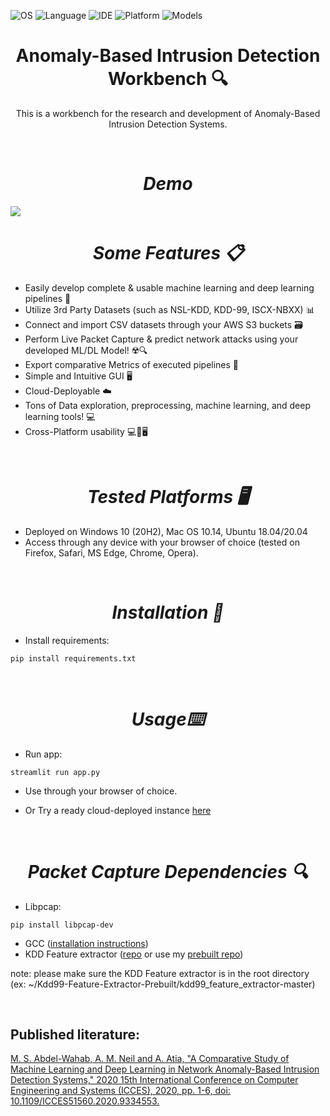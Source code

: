 ![OS](https://img.shields.io/badge/OS-Windows/Mac/Ubuntu-informational?style=flat&logo=<LOGO_NAME>&logoColor=white&color=2bbc8a) ![Language](https://img.shields.io/badge/Language-Python-informational?style=flat&logo=<LOGO_NAME>&logoColor=white&color=2bbc8a) ![IDE](https://img.shields.io/badge/IDE-VSCode-informational?style=flat&logo=<LOGO_NAME>&logoColor=white&color=2bbc8a) ![Platform](https://img.shields.io/badge/Platform-Streamlit-informational?style=flat&logo=<LOGO_NAME>&logoColor=white&color=2bbc8a) ![Models](https://img.shields.io/badge/Models-Sklearn/Tensorflow-informational?style=flat&logo=<LOGO_NAME>&logoColor=white&color=2bbc8a)

<h1 align='center'> Anomaly-Based Intrusion Detection Workbench 🔍</h1>

<p align='center'>This is a workbench for the research and development of Anomaly-Based Intrusion Detection Systems</a>.</p>
<br />



<h1 align='center'><i>Demo</i></h1>
<img src="https://github.com/mohab-sameh/Anomaly-Based-IDS-Workbench/blob/main/Implementation/app-files/Demo/demo.gif" align="center">

<br />


<h1 align='center'><i>Some Features 📋</i></h1>

* Easily develop complete & usable machine learning and deep learning pipelines 🧠
* Utilize 3rd Party Datasets (such as NSL-KDD, KDD-99, ISCX-NBXX) 📊
* Connect and import CSV datasets through your AWS S3 buckets 🗃️
* Perform Live Packet Capture & predict network attacks using your developed ML/DL Model! ☢️🔍
* Export comparative Metrics of executed pipelines 📑
* Simple and Intuitive GUI 🖥️
* Cloud-Deployable ☁️
* Tons of Data exploration, preprocessing, machine learning, and deep learning tools! 💻
* Cross-Platform usability 💻📱🖥️


<br />

<h1 align='center'><i>Tested Platforms 🖥️</i></h1>

* Deployed on Windows 10 (20H2), Mac OS 10.14, Ubuntu 18.04/20.04
* Access through any device with your browser of choice (tested on Firefox, Safari, MS Edge, Chrome, Opera).




<br />

<h1 align='center'><i>Installation 📜</i></h1>

* Install requirements:
```
pip install requirements.txt
```




<br />
<h1 align='center'><i>Usage⌨️</i></h1>

* Run app:
```
streamlit run app.py
```
* Use through your browser of choice. 

* Or Try a ready cloud-deployed instance [here](https://share.streamlit.io/mohab-sameh/anomaly-based-ids-workbench/main/Implementation/app-files/app.py)




<br />
<h1 align='center'><i>Packet Capture Dependencies 🔍</i></h1>

* Libpcap:
```
pip install libpcap-dev
```
* GCC ([installation instructions](https://linuxize.com/post/how-to-install-gcc-compiler-on-ubuntu-18-04/))
* KDD Feature extractor ([repo](https://github.com/AI-IDS/kdd99_feature_extractor) or use my [prebuilt repo](https://github.com/mohab-sameh/Kdd99-Feature-Extractor-Prebuilt))

note: please make sure the KDD Feature extractor is in the root directory (ex: ~/Kdd99-Feature-Extractor-Prebuilt/kdd99_feature_extractor-master)



<br />



<h2> 
  Published literature:
</h2>

[M. S. Abdel-Wahab, A. M. Neil and A. Atia, "A Comparative Study of Machine Learning and Deep Learning in Network Anomaly-Based Intrusion Detection Systems," 2020 15th International Conference on Computer Engineering and Systems (ICCES), 2020, pp. 1-6, doi: 10.1109/ICCES51560.2020.9334553.](https://ieeexplore.ieee.org/document/9334553)


